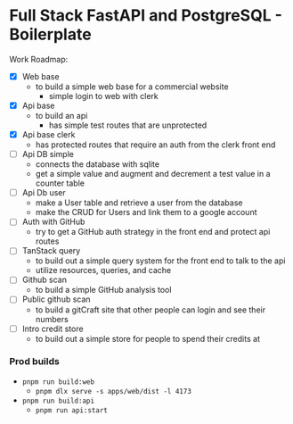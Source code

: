 # Full Stack FastAPI and PostgreSQL - Boilerplate

Work Roadmap:

- [x] Web base
  - to build a simple web base for a commercial website
    - simple login to web with clerk
- [x] Api base
  - to build an api
    - has simple test routes that are unprotected
- [x] Api base clerk
  - has protected routes that require an auth from the clerk front end
- [ ] Api DB simple
  - connects the database with sqlite
  - get a simple value and augment and decrement a test value in a counter table
- [ ] Api Db user
  - make a User table and retrieve a user from the database
  - make the CRUD for Users and link them to a google account
- [ ] Auth with GitHub
  - try to get a GitHub auth strategy in the front end and protect api routes
- [ ] TanStack query
  - to build out a simple query system for the front end to talk to the api
  - utilize resources, queries, and cache
- [ ] Github scan
  - to build a simple GitHub analysis tool
- [ ] Public github scan
  - to build a gitCraft site that other people can login and see their numbers
- [ ] Intro credit store
  - to build out a simple store for people to spend their credits at

### Prod builds

- `pnpm run build:web`
  - `pnpm dlx serve -s apps/web/dist -l 4173`
- `pnpm run build:api`
  - `pnpm run api:start`
